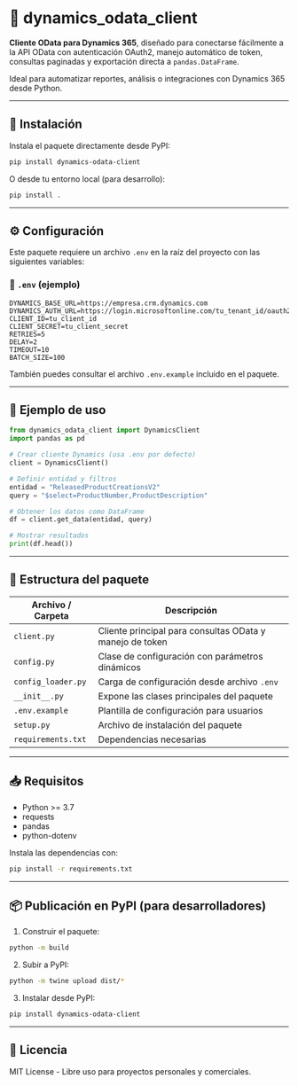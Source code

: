 # 🔗 dynamics_odata_client

**Cliente OData para Dynamics 365**, diseñado para conectarse fácilmente a la API OData con autenticación OAuth2, manejo automático de token, consultas paginadas y exportación directa a `pandas.DataFrame`.

Ideal para automatizar reportes, análisis o integraciones con Dynamics 365 desde Python.

---

## 🚀 Instalación

Instala el paquete directamente desde PyPI:

```bash
pip install dynamics-odata-client
```

O desde tu entorno local (para desarrollo):

```bash
pip install .
```

---

## ⚙️ Configuración

Este paquete requiere un archivo `.env` en la raíz del proyecto con las siguientes variables:

### 📁 `.env` (ejemplo)
```env
DYNAMICS_BASE_URL=https://empresa.crm.dynamics.com
DYNAMICS_AUTH_URL=https://login.microsoftonline.com/tu_tenant_id/oauth2/token
CLIENT_ID=tu_client_id
CLIENT_SECRET=tu_client_secret
RETRIES=5
DELAY=2
TIMEOUT=10
BATCH_SIZE=100
```

También puedes consultar el archivo `.env.example` incluido en el paquete.

---

## 🧪 Ejemplo de uso

```python
from dynamics_odata_client import DynamicsClient
import pandas as pd

# Crear cliente Dynamics (usa .env por defecto)
client = DynamicsClient()

# Definir entidad y filtros
entidad = "ReleasedProductCreationsV2"
query = "$select=ProductNumber,ProductDescription"

# Obtener los datos como DataFrame
df = client.get_data(entidad, query)

# Mostrar resultados
print(df.head())
```

---

## 📁 Estructura del paquete

| Archivo / Carpeta            | Descripción |
|-----------------------------|-------------|
| `client.py`                 | Cliente principal para consultas OData y manejo de token |
| `config.py`                 | Clase de configuración con parámetros dinámicos |
| `config_loader.py`          | Carga de configuración desde archivo `.env` |
| `__init__.py`               | Expone las clases principales del paquete |
| `.env.example`              | Plantilla de configuración para usuarios |
| `setup.py`                  | Archivo de instalación del paquete |
| `requirements.txt`          | Dependencias necesarias |

---

## 📥 Requisitos

- Python >= 3.7
- requests
- pandas
- python-dotenv

Instala las dependencias con:

```bash
pip install -r requirements.txt
```

---

## 📦 Publicación en PyPI (para desarrolladores)

1. Construir el paquete:
```bash
python -m build
```

2. Subir a PyPI:
```bash
python -m twine upload dist/*
```

3. Instalar desde PyPI:
```bash
pip install dynamics-odata-client
```

---

## 🧾 Licencia

MIT License - Libre uso para proyectos personales y comerciales.